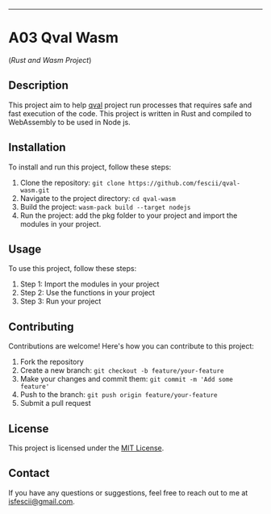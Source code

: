 ****
# A03 Qval Wasm
(_Rust and Wasm Project_)


## Description

This project aim to help [qval](https://github.com/fescii/qval) project run processes that requires safe and fast execution of the code. This project is written in Rust and compiled to WebAssembly to be used in Node js.

## Installation

To install and run this project, follow these steps:

1. Clone the repository: `git clone https://github.com/fescii/qval-wasm.git`
2. Navigate to the project directory: `cd qval-wasm`
3. Build the project: `wasm-pack build --target nodejs`
4. Run the project: add the pkg folder to your project and import the modules in your project.

## Usage

To use this project, follow these steps:

1. Step 1: Import the modules in your project
2. Step 2: Use the functions in your project
3. Step 3: Run your project

## Contributing

Contributions are welcome! Here's how you can contribute to this project:

1. Fork the repository
2. Create a new branch: `git checkout -b feature/your-feature`
3. Make your changes and commit them: `git commit -m 'Add some feature'`
4. Push to the branch: `git push origin feature/your-feature`
5. Submit a pull request

## License

This project is licensed under the [MIT License](LICENSE).

## Contact

If you have any questions or suggestions, feel free to reach out to me at [isfescii@gmail.com](mailto:isfescii@gmail.com).
